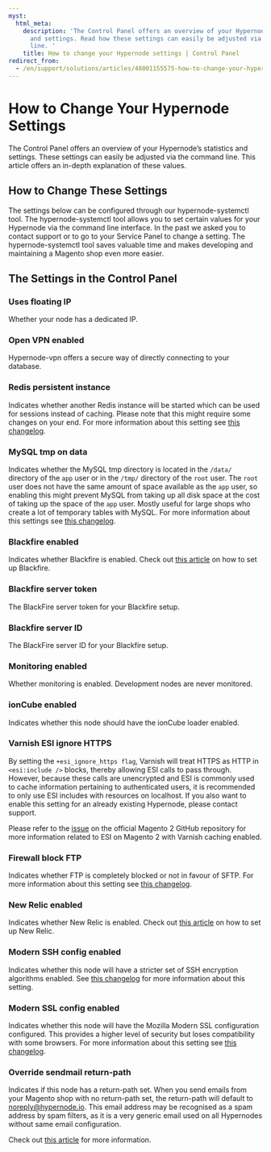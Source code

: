 ```yaml
---
myst:
  html_meta:
    description: 'The Control Panel offers an overview of your Hypernode’s statistics
      and settings. Read how these settings can easily be adjusted via the command
      line. '
    title: How to change your Hypernode settings | Control Panel
redirect_from:
  - /en/support/solutions/articles/48001155575-how-to-change-your-hypernode-settings/
---
```


<!-- source: https://support.hypernode.com/en/support/solutions/articles/48001155575-how-to-change-your-hypernode-settings/ -->

# How to Change Your Hypernode Settings

The Control Panel offers an overview of your Hypernode’s statistics and settings. These settings can easily be adjusted via the command line. This article offers an in-depth explanation of these values.

## How to Change These Settings

The settings below can be configured through our hypernode-systemctl tool. The hypernode-systemctl tool allows you to set certain values for your Hypernode via the command line interface. In the past we asked you to contact support or to go to your Service Panel to change a setting. The hypernode-systemctl tool saves valuable time and makes developing and maintaining a Magento shop even more easier.

## The Settings in the Control Panel

### Uses floating IP

Whether your node has a dedicated IP.

### Open VPN enabled

Hypernode-vpn offers a secure way of directly connecting to your database.

### Redis persistent instance

Indicates whether another Redis instance will be started which can be used for sessions instead of caching. Please note that this might require some changes on your end. For more information about this setting see [this changelog](https://changelog.hypernode.com/experimental-changes-redis-sessions-aws-performance/).

### MySQL tmp on data

Indicates whether the MySQL tmp directory is located in the `/data/` directory of the `app` user or in the `/tmp/` directory of the `root` user. The `root` user does not have the same amount of space available as the `app` user, so enabling this might prevent MySQL from taking up all disk space at the cost of taking up the space of the `app` user. Mostly useful for large shops who create a lot of temporary tables with MySQL. For more information about this settings see [this changelog](https://changelog.hypernode.com/release-5133-configurable-mysql-temporary-directory-extra-space/).

### Blackfire enabled

Indicates whether Blackfire is enabled. Check out [this article](../../best-practices/performance/how-to-use-blackfire-on-hypernode-to-find-performance-issues.md) on how to set up Blackfire.

### Blackfire server token

The BlackFire server token for your Blackfire setup.

### Blackfire server ID

The BlackFire server ID for your Blackfire setup.

### Monitoring enabled

Whether monitoring is enabled. Development nodes are never monitored.

### ionCube enabled

Indicates whether this node should have the ionCube loader enabled.

### Varnish ESI ignore HTTPS

By setting the `+esi_ignore_https flag`, Varnish will treat HTTPS as HTTP in `<esi:include />` blocks, thereby allowing ESI calls to pass through. However, because these calls are unencrypted and ESI is commonly used to cache information pertaining to authenticated users, it is recommended to only use ESI includes with resources on localhost. If you also want to enable this setting for an already existing Hypernode, please contact support.

Please refer to the [issue](https://github.com/magento/magento2/issues/3897) on the official Magento 2 GitHub repository for more information related to ESI on Magento 2 with Varnish caching enabled.

### Firewall block FTP

Indicates whether FTP is completely blocked or not in favour of SFTP. For more information about this setting see [this changelog](https://changelog.hypernode.com/changelog/release-5340-block-ftp-access-sftp-used-systems-tweaks/).

### New Relic enabled

Indicates whether New Relic is enabled. Check out [this article](../../best-practices/performance/how-to-find-your-performance-bottleneck-with-new-relic.md) on how to set up New Relic.

### Modern SSH config enabled

Indicates whether this node will have a stricter set of SSH encryption algorithms enabled. See [this changelog](https://changelog.hypernode.com/release-5139-stricter-ssh-encryption-algorithms/) for more information about this setting.

### Modern SSL config enabled

Indicates whether this node will have the Mozilla Modern SSL configuration configured. This provides a higher level of security but loses compatibility with some browsers. For more information about this setting see [this changelog](https://changelog.hypernode.com/release-4582-updated-configurable-ssl-ciphers/).

### Override sendmail return-path

Indicates if this node has a return-path set. When you send emails from your Magento shop with no return-path set, the return-path will default to noreply@hypernode.io. This email address may be recognised as a spam address by spam filters, as it is a very generic email used on all Hypernodes without same email configuration.

Check out [this article](../../ecommerce-applications/magento-2/how-to-set-the-return-path-for-a-magento-2-shop.md) for more information.
